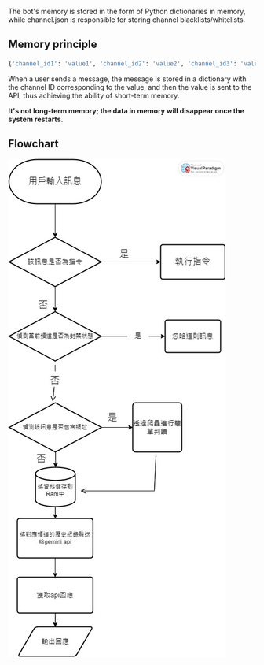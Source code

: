 The bot's memory is stored in the form of Python dictionaries in memory, while channel.json is responsible for storing channel blacklists/whitelists.

## Memory principle
```py
{'channel_id1': 'value1', 'channel_id2': 'value2', 'channel_id3': 'value3'}
```
When a user sends a message, the message is stored in a dictionary with the channel ID corresponding to the value, and then the value is sent to the API, thus achieving the ability of short-term memory.

**It's not long-term memory; the data in memory will disappear once the system restarts.**

## Flowchart
![alt text](../images/12.jpg)
